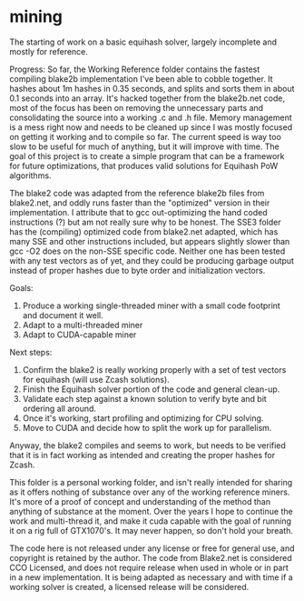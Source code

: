 # mining
The starting of work on a basic equihash solver, largely incomplete and mostly for reference.

Progress:
So far, the Working Reference folder contains the fastest compiling blake2b implementation I've been able to cobble together.   It hashes about 1m hashes in 0.35 seconds, and splits and sorts them in about 0.1 seconds into an array.   It's hacked together from the blake2b.net code, most of the focus has been on removing the unnecessary parts and consolidating the source into a working .c and .h file.  Memory management is a mess right now and needs to be cleaned up since I was mostly focused on getting it working and to compile so far.  The current speed is way too slow to be useful for much of anything, but it will improve with time.   The goal of this project is to create a simple program that can be a framework for future optimizations, that produces valid solutions for Equihash PoW algorithms.

The blake2 code was adapted from the reference blake2b files from blake2.net, and oddly runs faster than the "optimized" version in their implementation.   I attribute that to gcc out-optimizing the hand coded instructions (?) but am not really sure why to be honest.   The SSE3 folder has the (compiling) optimized code from blake2.net adapted, which has many SSE and other instructions included, but appears slightly slower than gcc -O2 does on the non-SSE specific code.   Neither one has been tested with any test vectors as of yet, and they could be producing garbage output instead of proper hashes due to byte order and initialization vectors.

Goals:
1) Produce a working single-threaded miner with a small code footprint and document it well.
2) Adapt to a multi-threaded miner
3) Adapt to CUDA-capable miner

Next steps:
1) Confirm the blake2 is really working properly with a set of test vectors for equihash (will use Zcash solutions).
2) Finish the Equihash solver portion of the code and general clean-up.
3) Validate each step against a known solution to verify byte and bit ordering all around.
5) Once it's working, start profiling and optimizing for CPU solving.
6) Move to CUDA and decide how to split the work up for parallelism.

Anyway, the blake2 compiles and seems to work, but needs to be verified that it is in fact working as intended and creating the proper hashes for Zcash.

This folder is a personal working folder, and isn't really intended for sharing as it offers nothing of substance over any of the working reference miners.  It's more of a proof of concept and understanding of the method than anything of substance at the moment.  Over the years I hope to continue the work and multi-thread it, and make it cuda capable with the goal of running it on a rig full of GTX1070's.   It may never happen, so don't hold your breath.

The code here is not released under any license or free for general use, and copyright is retained by the author.  The code from Blake2.net is considered CCO Licensed, and does not require release when used in whole or in part in a new implementation.  It is being adapted as necessary and with time if a working solver is created, a licensed release will be considered.
